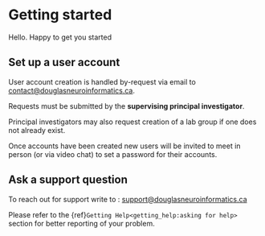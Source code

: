 # Getting started

Hello. Happy to get you started

## Set up a user account

User account creation is handled by-request via email to
[contact@douglasneuroinformatics.ca](mailto:contact@douglasneuroinformatics.ca).

Requests must be submitted by the **supervising principal investigator**.

Principal investigators may also request creation of a lab group if one does
not already exist.

Once accounts have been created new users will be invited to meet in person
(or via video chat) to set a password for their accounts.

## Ask a support question

To reach out for support write to : [support@douglasneuroinformatics.ca](mailto:support@douglasneuroinformatics.ca)

Please refer to the {ref}`Getting Help<getting_help:asking for help>` section for better reporting of your problem.
